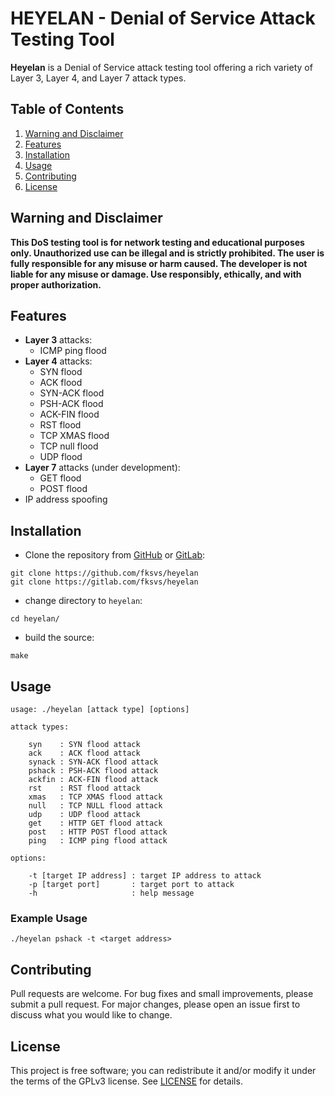 HEYELAN - Denial of Service Attack Testing Tool
======================================
**Heyelan** is a Denial of Service attack testing tool offering a rich variety of Layer 3, Layer 4, and Layer 7 attack types.

## Table of Contents
1. [Warning and Disclaimer](#warning-and-disclaimer)
2. [Features](#features)
3. [Installation](#installation)
4. [Usage](#usage)
5. [Contributing](#contributing)
6. [License](#license)

## Warning and Disclaimer

**This DoS testing tool is for network testing and educational purposes only. Unauthorized use can be illegal and is strictly prohibited. The user is fully responsible for any misuse or harm caused. The developer is not liable for any misuse or damage. Use responsibly, ethically, and with proper authorization.**

## Features

- **Layer 3** attacks:
	* ICMP ping flood
- **Layer 4** attacks:
	* SYN flood
	* ACK flood
	* SYN-ACK flood
	* PSH-ACK flood
	* ACK-FIN flood
	* RST flood
	* TCP XMAS flood
	* TCP null flood
	* UDP flood
- **Layer 7** attacks (under development):
	* GET flood
	* POST flood
- IP address spoofing

## Installation

- Clone the repository from [GitHub][] or [GitLab][]:

```console
git clone https://github.com/fksvs/heyelan
git clone https://gitlab.com/fksvs/heyelan
```

- change directory to `heyelan`:

```console
cd heyelan/
```
- build the source:

```console
make
```

## Usage

```console
usage: ./heyelan [attack type] [options]

attack types:

	syn    : SYN flood attack
	ack    : ACK flood attack
	synack : SYN-ACK flood attack
	pshack : PSH-ACK flood attack
	ackfin : ACK-FIN flood attack
	rst    : RST flood attack
	xmas   : TCP XMAS flood attack
	null   : TCP NULL flood attack
	udp    : UDP flood attack
	get    : HTTP GET flood attack
	post   : HTTP POST flood attack
	ping   : ICMP ping flood attack

options:

	-t [target IP address] : target IP address to attack
	-p [target port]       : target port to attack
	-h                     : help message
```

### Example Usage

```console
./heyelan pshack -t <target address>
```

## Contributing

Pull requests are welcome. For bug fixes and small improvements, please submit a pull request. For major changes, please open an issue first to discuss what you would like to change.

## License

This project is free software; you can redistribute it and/or modify it under the terms of the GPLv3 license. See [LICENSE][] for details.

[GitHub]: https://github.com/fksvs/heyelan
[GitLab]: https://gitlab.com/fksvs/heyelan
[LICENSE]: https://www.gnu.org/licenses/gpl-3.0.en.html
